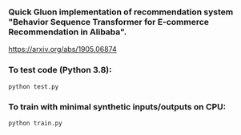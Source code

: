 ### Quick Gluon implementation of recommendation system "Behavior Sequence Transformer for E-commerce Recommendation in Alibaba". 

https://arxiv.org/abs/1905.06874

### To test code (Python 3.8):

```
python test.py
```
### To train with minimal synthetic inputs/outputs on CPU:

```
python train.py
```
